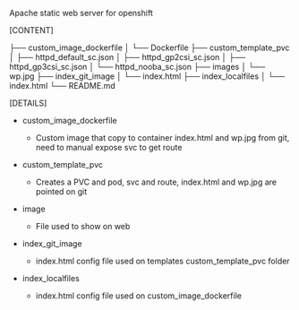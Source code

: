 Apache static web server for openshift


[CONTENT]

├── custom_image_dockerfile
│  └── Dockerfile
├── custom_template_pvc
│  ├── httpd_default_sc.json
│  ├── httpd_gp2csi_sc.json
│  ├── httpd_gp3csi_sc.json
│  └── httpd_nooba_sc.json
├── images
│  └── wp.jpg
├── index_git_image
│  └── index.html
├── index_localfiles
│  └── index.html
└── README.md


[DETAILS]

* custom_image_dockerfile
  - Custom image that copy to container index.html and wp.jpg from git, need to manual expose svc to get route

* custom_template_pvc
  - Creates a PVC and pod, svc and route, index.html and wp.jpg are pointed on git

* image
  - File used to show on web

* index_git_image
  - index.html config file used on templates custom_template_pvc folder

* index_localfiles
  - index.html config file used on custom_image_dockerfile
